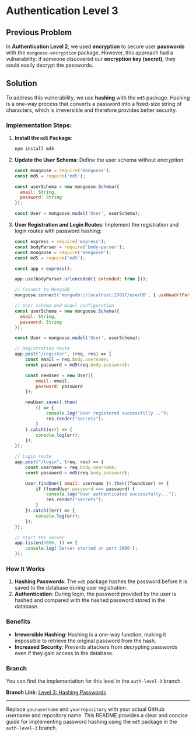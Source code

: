 # Authentication Level 3

## Previous Problem

In **Authentication Level 2**, we used **encryption** to secure user **passwords** with the `mongoose-encryption` package. However, this approach had a vulnerability: if someone discovered our **encryption key (secret)**, they could easily decrypt the passwords.

## Solution

To address this vulnerability, we use **hashing** with the `md5` package. Hashing is a one-way process that converts a password into a fixed-size string of characters, which is irreversible and therefore provides better security.

### Implementation Steps:

1. **Install the `md5` Package**:
   ```bash
   npm install md5
   ```

2. **Update the User Schema**:
   Define the user schema without encryption:
   ```javascript
   const mongoose = require('mongoose');
   const md5 = require('md5');

   const userSchema = new mongoose.Schema({
     email: String,
     password: String
   });

   const User = mongoose.model('User', userSchema);
   ```

3. **User Registration and Login Routes**:
   Implement the registration and login routes with password hashing:
   ```javascript
   const express = require('express');
   const bodyParser = require('body-parser');
   const mongoose = require('mongoose');
   const md5 = require('md5');

   const app = express();

   app.use(bodyParser.urlencoded({ extended: true }));

   // Connect to MongoDB
   mongoose.connect('mongodb://localhost:27017/userDB', { useNewUrlParser: true, useUnifiedTopology: true });

   // User schema and model configuration
   const userSchema = new mongoose.Schema({
     email: String,
     password: String
   });

   const User = mongoose.model('User', userSchema);

   // Registration route
   app.post("/register", (req, res) => {
       const email = req.body.username;
       const password = md5(req.body.password);

       const newUser = new User({
           email: email,
           password: password
       });

       newUser.save().then(
           () => {
               console.log("User registered successfully...");
               res.render("secrets");
           }
       ).catch((err) => {
           console.log(err);
       });
   });

   // Login route
   app.post("/login", (req, res) => {
       const username = req.body.username;
       const password = md5(req.body.password);

       User.findOne({ email: username }).then((foundUser) => {
           if (foundUser.password === password) {
               console.log("User authenticated successfully...");
               res.render("secrets");
           }
       }).catch((err) => {
           console.log(err);
       });
   });

   // Start the server
   app.listen(3000, () => {
       console.log('Server started on port 3000');
   });
   ```

### How It Works

1. **Hashing Passwords**: The `md5` package hashes the password before it is saved to the database during user registration.
2. **Authentication**: During login, the password provided by the user is hashed and compared with the hashed password stored in the database.

### Benefits

- **Irreversible Hashing**: Hashing is a one-way function, making it impossible to retrieve the original password from the hash.
- **Increased Security**: Prevents attackers from decrypting passwords even if they gain access to the database.

### Branch

You can find the implementation for this level in the `auth-level-3` branch.

**Branch Link**: [Level 3: Hashing Passwords](https://github.com/yourusername/yourrepository/tree/auth-level-3)

---

Replace `yourusername` and `yourrepository` with your actual GitHub username and repository name. This README provides a clear and concise guide for implementing password hashing using the `md5` package in the `auth-level-3` branch.
